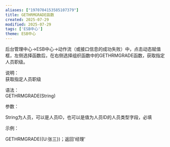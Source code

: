 ```yaml
---
aliases: ["1970704153585107379"]
title: GETHRMGRADE函数
created: 2025-07-29
modified: 2025-07-29
tags: ['ESB中心']
theme: ESB中心
---
```


后台管理中心->ESB中心->动作流（或接口信息的成功失败）中，点击动态赋值框，左侧选择函数后，在右侧选择组织函数中的GETHRMGRADE函数，获取指定人员职级。

说明：  
获取指定人员职级

语法：  
GETHRMGRADE(String)

参数：

String为人员，可以是人员ID，也可以是值为人员ID的人员类型字段，必填

示例：

GETHRMGRADE({U:张三})；返回'经理'